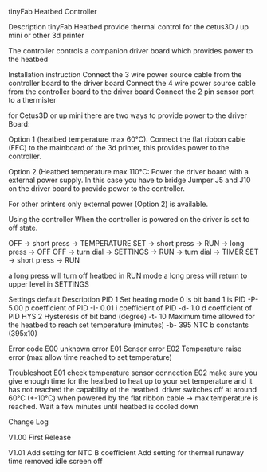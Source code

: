 tinyFab Heatbed Controller

Description
tinyFab Heatbed provide thermal control for the cetus3D / up mini or other 3d printer

The controller controls a companion driver board which provides power to the heatbed  


Installation instruction
Connect the 3 wire power source cable from the controller board to the driver board
Connect the 4 wire power source cable from the controller board to the driver board
Connect the 2 pin sensor port to a thermister


for Cetus3D or up mini there are two ways to provide power to the driver Board:

Option 1 (heatbed temperature max 60°C): Connect the flat ribbon cable (FFC) to the mainboard of the 3d printer, this provides power to the controller. 

Option 2 (Heatbed temperature max 110°C: Power the driver board with a external power supply. In this case you have to bridge Jumper J5 and J10 on the driver board to provide power to the controller.

For other printers only external power (Option 2) is available.

Using the controller
When the controller is powered on the driver is set to off state.

OFF -> short press -> TEMPERATURE SET -> short press -> RUN -> long press -> OFF
OFF -> turn dial -> SETTINGS -> 
RUN -> turn dial -> TIMER SET -> short press -> RUN

a long press will turn off heatbed in RUN mode
a long press will return to upper level in SETTINGS


Settings    default     Description
PID         1           Set heating mode 0 is bit band 1 is PID
-P-         5.00        p coefficient of PID
-I-         0.01        i coefficient of PID
-d-         1.0         d coefficient of PID
HYS         2           Hysteresis of bit band (degree)
-t-         10          Maximum time allowed for the heatbed to reach set temperature (minutes)
-b-         395         NTC b constants (395x10)

Error code
E00  unknown error
E01  Sensor error
E02  Temperature raise error (max allow time reached to set temperature)


Troubleshoot
E01  check temperature sensor connection
E02  make sure you give enough time for the heatbed to heat up to your set temperature and it has not reached the capability of the heatbed.
driver switches off at around 60°C (+-10°C) when powered by the flat ribbon cable -> max temperature is reached. Wait a few minutes until heatbed is cooled down
   

Change Log

V1.00
First Release

V1.01
Add setting for NTC B coefficient
Add setting for thermal runaway time
removed idle screen off



